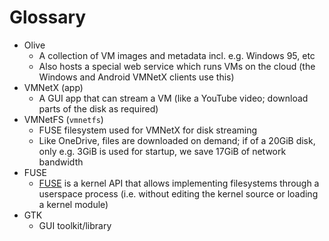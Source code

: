 # Glossary

- Olive
  - A collection of VM images and metadata incl. e.g. Windows 95, etc
  - Also hosts a special web service which runs VMs on the cloud (the Windows and Android VMNetX clients use this)
- VMNetX (app)
  - A GUI app that can stream a VM (like a YouTube video; download parts of the disk as required)
- VMNetFS (`vmnetfs`)
  - FUSE filesystem used for VMNetX for disk streaming
  - Like OneDrive, files are downloaded on demand; if of a 20GiB disk, only e.g. 3GiB is used for startup, we save 17GiB of network bandwidth
- FUSE
  - [FUSE](https://www.kernel.org/doc/html/next/filesystems/fuse.html) is a kernel API that allows implementing filesystems through a userspace process (i.e. without editing the kernel source or loading a kernel module)
- GTK
  - GUI toolkit/library
  
